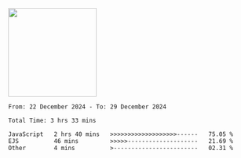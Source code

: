 <img height="180em" src="https://github-readme-stats-eight-theta.vercel.app/api?username=bkundev&show_icons=true&theme=radical&include_all_commits=true&count_private=true"/>
<!--START_SECTION:waka-->

```all_time
From: 22 December 2024 - To: 29 December 2024

Total Time: 3 hrs 33 mins

JavaScript   2 hrs 40 mins   >>>>>>>>>>>>>>>>>>>------   75.05 %
EJS          46 mins         >>>>>--------------------   21.69 %
Other        4 mins          >------------------------   02.31 %
```

<!--END_SECTION:waka-->